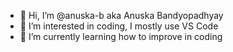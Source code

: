 - 👋 Hi, I’m @anuska-b aka Anuska Bandyopadhyay
- 👀 I’m interested in coding, I mostly use VS Code
- 🌱 I’m currently learning how to improve in coding
